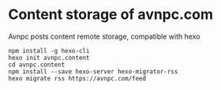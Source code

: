 # Content storage of avnpc.com

Avnpc posts content remote storage, compatible with hexo


```
npm install -g hexo-cli
hexo init avnpc.content
cd avnpc.content
npm install --save hexo-server hexo-migrator-rss
hexo migrate rss https://avnpc.com/feed
```

